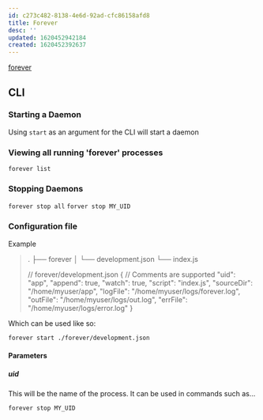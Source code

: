 ```yaml
---
id: c273c482-8138-4e6d-92ad-cfc86158afd8
title: Forever
desc: ''
updated: 1620452942184
created: 1620452392637
---
```


[forever](https://www.npmjs.com/package/forever)

## CLI

### Starting a Daemon

Using `start` as an argument for the CLI will start a daemon

### Viewing all running 'forever' processes

`forever list`

### Stopping Daemons

`forever stop all`
`forver stop MY_UID`

### Configuration file

Example

> .
> ├── forever
> │   └── development.json
> └── index.js
>
> // forever/development.json
> {
> // Comments are supported
> "uid": "app",
> "append": true,
> "watch": true,
> "script": "index.js",
> "sourceDir": "/home/myuser/app",
> "logFile": "/home/myuser/logs/forever.log",
> "outFile": "/home/myuser/logs/out.log",
> "errFile": "/home/myuser/logs/error.log"
> }

Which can be used like so:

```bash
forever start ./forever/development.json
```

#### Parameters

##### uid

This will be the name of the process. It can be used in commands such as...

`forever stop MY_UID`
